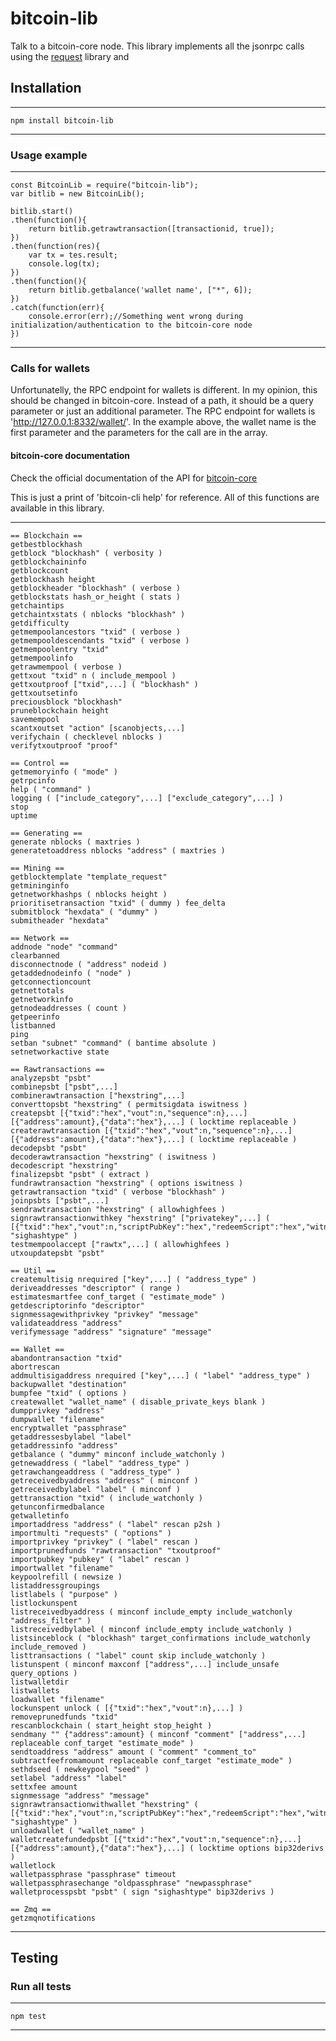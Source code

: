 # bitcoin-lib

Talk to a bitcoin-core node. 
This library implements all the jsonrpc calls using the [request](https://www.npmjs.com/package/request) library and

## Installation 

----
	npm install bitcoin-lib
----

### Usage example

----
	const BitcoinLib = require("bitcoin-lib");
	var bitlib = new BitcoinLib();

	bitlib.start()
    .then(function(){
        return bitlib.getrawtransaction([transactionid, true]);
    })
    .then(function(res){
    	var tx = tes.result;
    	console.log(tx);
	})
	.then(function(){
    	return bitlib.getbalance('wallet name', ["*", 6]);
	})
    .catch(function(err){
    	console.error(err);//Something went wrong during initialization/authentication to the bitcoin-core node	
	})
----

### Calls for wallets

Unfortunatelly, the RPC endpoint for wallets is different. In my opinion, this should be changed in
bitcoin-core. Instead of a path, it should be a query parameter or just an additional parameter. 
The RPC endpoint for wallets is 'http://127.0.0.1:8332/wallet/<walletname>'. In the example above, the 
wallet name is the first parameter and the parameters for the call are in the array. 


#### bitcoin-core documentation

Check the official documentation of the API for [bitcoin-core](https://bitcoin.org/en/developer-reference#bitcoin-core-apis)

This is just a print of 'bitcoin-cli help' for reference. All of this functions are available in this library. 

----
	== Blockchain ==
	getbestblockhash
	getblock "blockhash" ( verbosity )
	getblockchaininfo
	getblockcount
	getblockhash height
	getblockheader "blockhash" ( verbose )
	getblockstats hash_or_height ( stats )
	getchaintips
	getchaintxstats ( nblocks "blockhash" )
	getdifficulty
	getmempoolancestors "txid" ( verbose )
	getmempooldescendants "txid" ( verbose )
	getmempoolentry "txid"
	getmempoolinfo
	getrawmempool ( verbose )
	gettxout "txid" n ( include_mempool )
	gettxoutproof ["txid",...] ( "blockhash" )
	gettxoutsetinfo
	preciousblock "blockhash"
	pruneblockchain height
	savemempool
	scantxoutset "action" [scanobjects,...]
	verifychain ( checklevel nblocks )
	verifytxoutproof "proof"

	== Control ==
	getmemoryinfo ( "mode" )
	getrpcinfo
	help ( "command" )
	logging ( ["include_category",...] ["exclude_category",...] )
	stop
	uptime

	== Generating ==
	generate nblocks ( maxtries )
	generatetoaddress nblocks "address" ( maxtries )

	== Mining ==
	getblocktemplate "template_request"
	getmininginfo
	getnetworkhashps ( nblocks height )
	prioritisetransaction "txid" ( dummy ) fee_delta
	submitblock "hexdata" ( "dummy" )
	submitheader "hexdata"

	== Network ==
	addnode "node" "command"
	clearbanned
	disconnectnode ( "address" nodeid )
	getaddednodeinfo ( "node" )
	getconnectioncount
	getnettotals
	getnetworkinfo
	getnodeaddresses ( count )
	getpeerinfo
	listbanned
	ping
	setban "subnet" "command" ( bantime absolute )
	setnetworkactive state

	== Rawtransactions ==
	analyzepsbt "psbt"
	combinepsbt ["psbt",...]
	combinerawtransaction ["hexstring",...]
	converttopsbt "hexstring" ( permitsigdata iswitness )
	createpsbt [{"txid":"hex","vout":n,"sequence":n},...] [{"address":amount},{"data":"hex"},...] ( locktime replaceable )
	createrawtransaction [{"txid":"hex","vout":n,"sequence":n},...] [{"address":amount},{"data":"hex"},...] ( locktime replaceable )
	decodepsbt "psbt"
	decoderawtransaction "hexstring" ( iswitness )
	decodescript "hexstring"
	finalizepsbt "psbt" ( extract )
	fundrawtransaction "hexstring" ( options iswitness )
	getrawtransaction "txid" ( verbose "blockhash" )
	joinpsbts ["psbt",...]
	sendrawtransaction "hexstring" ( allowhighfees )
	signrawtransactionwithkey "hexstring" ["privatekey",...] ( [{"txid":"hex","vout":n,"scriptPubKey":"hex","redeemScript":"hex","witnessScript":"hex","amount":amount},...] "sighashtype" )
	testmempoolaccept ["rawtx",...] ( allowhighfees )
	utxoupdatepsbt "psbt"

	== Util ==
	createmultisig nrequired ["key",...] ( "address_type" )
	deriveaddresses "descriptor" ( range )
	estimatesmartfee conf_target ( "estimate_mode" )
	getdescriptorinfo "descriptor"
	signmessagewithprivkey "privkey" "message"
	validateaddress "address"
	verifymessage "address" "signature" "message"

	== Wallet ==
	abandontransaction "txid"
	abortrescan
	addmultisigaddress nrequired ["key",...] ( "label" "address_type" )
	backupwallet "destination"
	bumpfee "txid" ( options )
	createwallet "wallet_name" ( disable_private_keys blank )
	dumpprivkey "address"
	dumpwallet "filename"
	encryptwallet "passphrase"
	getaddressesbylabel "label"
	getaddressinfo "address"
	getbalance ( "dummy" minconf include_watchonly )
	getnewaddress ( "label" "address_type" )
	getrawchangeaddress ( "address_type" )
	getreceivedbyaddress "address" ( minconf )
	getreceivedbylabel "label" ( minconf )
	gettransaction "txid" ( include_watchonly )
	getunconfirmedbalance
	getwalletinfo
	importaddress "address" ( "label" rescan p2sh )
	importmulti "requests" ( "options" )
	importprivkey "privkey" ( "label" rescan )
	importprunedfunds "rawtransaction" "txoutproof"
	importpubkey "pubkey" ( "label" rescan )
	importwallet "filename"
	keypoolrefill ( newsize )
	listaddressgroupings
	listlabels ( "purpose" )
	listlockunspent
	listreceivedbyaddress ( minconf include_empty include_watchonly "address_filter" )
	listreceivedbylabel ( minconf include_empty include_watchonly )
	listsinceblock ( "blockhash" target_confirmations include_watchonly include_removed )
	listtransactions ( "label" count skip include_watchonly )
	listunspent ( minconf maxconf ["address",...] include_unsafe query_options )
	listwalletdir
	listwallets
	loadwallet "filename"
	lockunspent unlock ( [{"txid":"hex","vout":n},...] )
	removeprunedfunds "txid"
	rescanblockchain ( start_height stop_height )
	sendmany "" {"address":amount} ( minconf "comment" ["address",...] replaceable conf_target "estimate_mode" )
	sendtoaddress "address" amount ( "comment" "comment_to" subtractfeefromamount replaceable conf_target "estimate_mode" )
	sethdseed ( newkeypool "seed" )
	setlabel "address" "label"
	settxfee amount
	signmessage "address" "message"
	signrawtransactionwithwallet "hexstring" ( [{"txid":"hex","vout":n,"scriptPubKey":"hex","redeemScript":"hex","witnessScript":"hex","amount":amount},...] "sighashtype" )
	unloadwallet ( "wallet_name" )
	walletcreatefundedpsbt [{"txid":"hex","vout":n,"sequence":n},...] [{"address":amount},{"data":"hex"},...] ( locktime options bip32derivs )
	walletlock
	walletpassphrase "passphrase" timeout
	walletpassphrasechange "oldpassphrase" "newpassphrase"
	walletprocesspsbt "psbt" ( sign "sighashtype" bip32derivs )

	== Zmq ==
	getzmqnotifications
----


## Testing 

### Run all tests

----
	npm test
----

